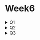 # Week6
<details>
  <summary>Q1</summary>
    <div markdown="1">
      <ul>
<li>1.OX 퀴즈</li>
        <ul>
        <li>앵커와 피벗은 같은 기능을 한다. x</li>
        <li>피벗을 왼쪽 상단으로 설정하면, UI 요소는 화면의 왼쪽 상단을 기준으로 위치가 고정된다. O</li>
        <li>피벗을 UI 요소의 중심에 설정하면, 회전 시 UI 요소가 중심을 기준으로 회전한다. O</li>
        </ul>
  <li>2. 게임의 상단바와 같이 화면에 특정 영역에 꽉 차게 구성되는 UI와 화면의 특정 영역에 특정한 크기로 등장하는 UI의 앵커 구성이 어떻게 다른 지 설명해보세요.</li>
        <ul>
     <li>특정구역 꽉차게 구성하는 UI : 앵커를 좌우에 두어서 채운다. 화면이 커지거나 작아져도 해당 UI는 좌우로 찢어진 앵커에 맞춰 좌우로 길게 구성된다.</li>
     <li>특정 영역에 특정한 크기 : 특정 구역에 피벗을 위치시킨다. 예를들어 우하단에 딱 붙어있는 UI의 경우 우하단에 앵커를 두면 화면크기가 달라져도 해당 크기를 유지한다. 만약 비율을 유지시키고 싶으면 앵커를 해당하는 위치에 찢어두고 Left,Top,Right,Bottom을 각각 1로 지정하면 앵커에 맞게 커진다. 이에 맞추면 화면이 달라져도 전체 캔버스 비율에 맞춰서 크기가 고정된다.</li>
        </ul>
  <li>3. 돌아다니는 몬스터의 HP 바와 늘 고정되어있는 플레이어의 HP바는 Canvas 컴포넌트의 어떤 설정이 달라질 지 생각해보세요.</li>
        <ul>
     <li>돌아다니는 몬스터의 HP바의 경우 캠버스를 월드포지션으로 지정하여 월드 맵 자체에서 움직일 수 있게 한다. 
고정되어있는 HP바는 Screen Space로 렌더모드를 지정하여 화면상에 존재하게 한다.</li>
     <li>이때 Canvas Scaler의 ScaleMode를 ScaleWithScreenSize로 지정하여 화면 비율에 맞춰 같이 변할 수 있게 한다.
</li>
        </ul>
<li>4. 게임이 길어지니 힘이 듭니다. 게임을 일시정지하는 버튼을 만들어봅시다.</li>
        <ul>
  <li>일시정지버튼, 계속버튼, 그리고 일시정지시 화면에 불투명한 검은 판을 설치하여 화면이 정지되었음을 알려준다.</li>
  <li>Pause스크립트를 작성.</li>
          <ul>
            <li>버튼과 판넬을 키고끄면서 타임스케일 값을 조절하여 일시정지시킨다.</li>
            <li>UI매니저를 만들어 Pause를 넣고 이벤트를 만든다.</li>
            <li>플레이어의 Input을 담당하는 InputController스크립트에서 canMove, canLook 변수를 작성하고 각 이벤트에 해당하는 함수를 이벤트에 등록시킨다.</li>
          </ul>
        </ul>
        </ul>
    </div>
</details>

<details>
  <summary>Q2</summary>
  <div markdown="1">
    <ul>
      <li>1. OX 퀴즈</li>
      <ul>
        <li>코루틴은 비동기 작업을 처리하기 위해 사용된다. O</li>
        <li>yield return new WaitForSeconds(1);는 코루틴을 1초 동안 대기시킨다. O</li>
        <li>코루틴은 void를 반환하는 메소드의 형태로 구현된다. X</li>
        <ul>
          <li>코루틴은 IEnumerator를 반환하는 메서드이다.</li>
        </ul>
      </ul>
      <li>2. 코루틴을 이미 실행 중이라면 추가로 실행하지 않으려면 어떻게 처리해주면 될까요?</li>
      <ul>
        <li>
          ```csharp
          if(ForceCoroutine != null)
          {
              StopCoroutine(ForceCoroutine);
          }
          ForceCoroutine = StartCoroutine(ChangeSpeed(percentage, duration, up));
          ```
        </li>
        <li>위와 같이 Coroutine 변수를 지정하여 추가 실행 있는지 여부를 항상 체크합니다.</li>
      </ul>
      <li>3. 코루틴 실행 중 게임오브젝트가 파괴되더라도 코루틴의 실행이 정상적으로 지속될까요?</li>
      <ul>
        <li>게임 오브젝트가 파괴되면 코루틴은 정지합니다. 코루틴은 해당 코루틴을 시작한 게임 오브젝트의 생명주기에 종속되기 때문입니다.</li>
      </ul>
      <li>4. 웨이브 10, 30, 50, …에 부여되는 랜덤 디버프를 만들어봅시다.</li>
      <ul>
        <li>GameManager에 ProcessWaveConditions함수에 다음과 같은 조건을 추가한다.</li>
        <ul>
          <li>((currentWaveIndex % 10) % 2).Equals(1)</li>
          <li>10, 30, 50라운드때에 발생하는 이벤트이다.</li>
        </ul>
        <li>랜덤 디버프는 현재 체력의 0 ~ 50%에 해당하는 데미지를 입는 것으로 처리하였다.</li>
      </ul>
    </ul>
  </div>
</details>

<details>
  <summary>Q3</summary>
  <div markdown="1">
    <ul>
      <li>1. OX 퀴즈</li>
        <ul>
          <li>추상 클래스는 new를 통해 인스턴스화(instantiation)할 수 없다. O</li>
          <li>추상 클래스는 다른 클래스처럼 일반 메서드와 속성을 포함할 수 있다. O</li>
          <li>추상 클래스를 상속받은 클래스는 추상 클래스의 모든 추상 메서드를 구현해야 한다. O</li>
          <li>C#에서 한 클래스는 여러 개의 추상 클래스를 상속받을 수 있다. X</li>
        </ul>
      <li>2. 추상 클래스를 사용하지 않고 동일한 기능을 구현하려면 어떤 문제가 발생할 수 있는지 설명해보세요.</li>
        <ul>
          <li>한 객체당 하나의 클래스를 가지고있다.</li>
          <li>어떤 비슷한 기능을 하는 클래스를 사용하고싶으면 Switch case문이나 if문을 통해 어떤 클래스인지 확인후 사용해야한다.</li>
          <li>객체지향 개방-폐쇄 원칙에 어긋난다. 새로운 클래스가 생기면 Swich case문이나 if문이 늘어나기 때문이다.</li>
        </ul>
      <li>3. 코드리뷰 결과에 따라 코드를 개선해봅시다.</li>
        <ul>
          <li>Awake 메소드 내의 초기화 코드를 분리하는 것이 더 깔끔해보일 것 같습니다.</li>
            <ul>
              <li>InitAttackSO함수를 만들어 SO를 만들어 넘김</li>
            </ul>
          <li>ApplyStatModifiers 메소드 내의 switch식의 코드를 분리하면 가독성이 높아질 것 같습니다.</li>
            <ul>
              <li>  </li>
            </ul>
        </ul>
    </ul>
  </div>
</details>

